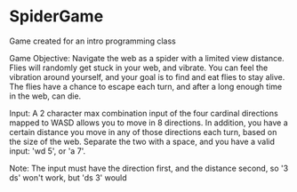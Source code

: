 # SpiderGame
Game created for an intro programming class

Game Objective:
Navigate the web as a spider with a limited view distance. Flies will randomly get stuck in your web, and vibrate.
You can feel the vibration around yourself, and your goal is to find and eat flies to stay alive. The flies have a
chance to escape each turn, and after a long enough time in the web, can die.


Input:
A 2 character max combination input of the four cardinal directions mapped to WASD allows you to move in 8 directions.
In addition, you have a certain distance you move in any of those directions each turn, based on the size of the web.
Separate the two with a space, and you have a valid input: 'wd 5', or 'a 7'. 

Note: The input must have the direction first, and the distance second, so '3 ds' won't work, but 'ds 3' would
